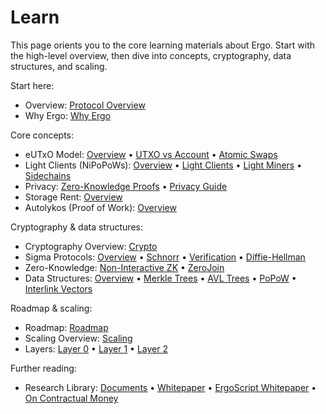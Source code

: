 # Learn

This page orients you to the core learning materials about Ergo. Start with the high-level overview, then dive into concepts, cryptography, data structures, and scaling.

Start here:

- Overview: [Protocol Overview](dev/protocol/protocol-overview.md)
- Why Ergo: [Why Ergo](dev/protocol/why.md)

Core concepts:

- eUTxO Model: [Overview](dev/protocol/eutxo.md) • [UTXO vs Account](dev/protocol/eutxo/accountveutxo.md) • [Atomic Swaps](dev/protocol/eutxo/atomic.md)
- Light Clients (NiPoPoWs): [Overview](dev/protocol/nipopows.md) • [Light Clients](dev/protocol/nipopow/nipopow_nodes.md) • [Light Miners](dev/protocol/nipopow/logspace.md) • [Sidechains](dev/protocol/nipopow/nipopow-sidechains.md)
- Privacy: [Zero-Knowledge Proofs](dev/protocol/zkp.md) • [Privacy Guide](doc/privacy-guide.md)
- Storage Rent: [Overview](dev/protocol/storage-rent.md)
- Autolykos (Proof of Work): [Overview](dev/protocol/autolykos-protocol.md)

Cryptography & data structures:

- Cryptography Overview: [Crypto](crypto.md)
- Sigma Protocols: [Overview](dev/scs/sigma.md) • [Schnorr](dev/scs/sigma/schnorr.md) • [Verification](dev/scs/sigma/verifying.md) • [Diffie-Hellman](dev/scs/sigma/diffie.md)
- Zero-Knowledge: [Non-Interactive ZK](dev/data-model/nizk.md) • [ZeroJoin](dev/crypto/zerojoin.md)
- Data Structures: [Overview](dev/data-model/data-structures.md) • [Merkle Trees](dev/data-model/merkle-tree.md) • [AVL Trees](dev/protocol/avl.md) • [PoPoW](dev/data-model/structures/popow.md) • [Interlink Vectors](dev/data-model/structures/interlink-vectors.md)

Roadmap & scaling:

- Roadmap: [Roadmap](roadmap.md)
- Scaling Overview: [Scaling](dev/protocol/scaling.md)
- Layers: [Layer 0](dev/protocol/scaling/layer0.md) • [Layer 1](dev/protocol/scaling/layer1.md) • [Layer 2](dev/protocol/scaling/layer2.md)

Further reading:

- Research Library: [Documents](documents.md) • [Whitepaper](doc/whitepaper.md) • [ErgoScript Whitepaper](doc/ergoscript-whitepaper.md) • [On Contractual Money](doc/on-contractual-money.md)
